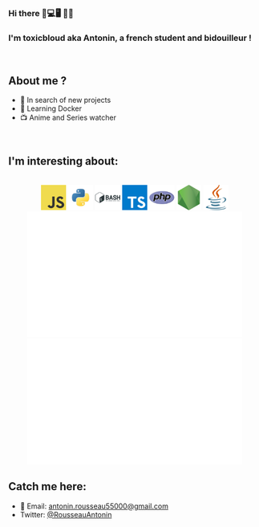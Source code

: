### Hi there 👋💻🖥️ 👨‍💻 

### I'm toxicbloud aka Antonin, a french student and bidouilleur !

<br>

## About me ?

- 👀 In search of new projects
- 🧠 Learning Docker 
- 📺 Anime and Series watcher

<br>

## I'm interesting about: 

<br>

<div align="center">
  <img height="50" src="https://raw.githubusercontent.com/github/explore/80688e429a7d4ef2fca1e82350fe8e3517d3494d/topics/javascript/javascript.png">
  <img height="50" src="https://raw.githubusercontent.com/github/explore/80688e429a7d4ef2fca1e82350fe8e3517d3494d/topics/python/python.png">
  <img height="50" src="https://raw.githubusercontent.com/github/explore/80688e429a7d4ef2fca1e82350fe8e3517d3494d/topics/bash/bash.png">
  <img height="50" src="https://raw.githubusercontent.com/github/explore/80688e429a7d4ef2fca1e82350fe8e3517d3494d/topics/typescript/typescript.png">
  <img height="50" src="https://raw.githubusercontent.com/github/explore/80688e429a7d4ef2fca1e82350fe8e3517d3494d/topics/php/php.png">
  <img height="50" src="https://raw.githubusercontent.com/github/explore/80688e429a7d4ef2fca1e82350fe8e3517d3494d/topics/nodejs/nodejs.png">
  <img height="50" src="https://raw.githubusercontent.com/github/explore/80688e429a7d4ef2fca1e82350fe8e3517d3494d/topics/java/java.png">
</div>

<div align="center">
  <img height="250" src="https://raw.githubusercontent.com/toxicbloud/github-stats/ced1d6bfbdfec106d7fd4bc8297a22b8d8c90302/generated/overview.svg">
  <img height="250" src="https://raw.githubusercontent.com/toxicbloud/github-stats/b41725eb7f5d5fef41f078e98f775970ccc290c2/generated/languages.svg">
</div>

## Catch me here:

- 📝 Email: antonin.rousseau55000@gmail.com
- Twitter: [@RousseauAntonin](https://twitter.com/@RousseauAntonin)
